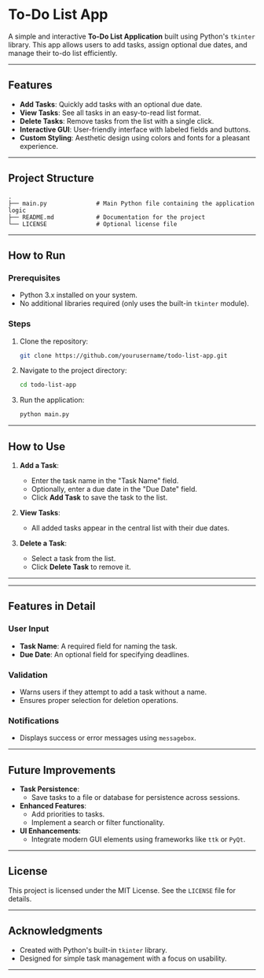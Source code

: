 
# To-Do List App

A simple and interactive **To-Do List Application** built using Python's `tkinter` library. This app allows users to add tasks, assign optional due dates, and manage their to-do list efficiently.

---

## Features

- **Add Tasks**: Quickly add tasks with an optional due date.
- **View Tasks**: See all tasks in an easy-to-read list format.
- **Delete Tasks**: Remove tasks from the list with a single click.
- **Interactive GUI**: User-friendly interface with labeled fields and buttons.
- **Custom Styling**: Aesthetic design using colors and fonts for a pleasant experience.

---

## Project Structure

```plaintext
.
├── main.py              # Main Python file containing the application logic
├── README.md            # Documentation for the project
└── LICENSE              # Optional license file
```

---

## How to Run

### Prerequisites

- Python 3.x installed on your system.
- No additional libraries required (only uses the built-in `tkinter` module).

### Steps

1. Clone the repository:
   ```bash
   git clone https://github.com/yourusername/todo-list-app.git
   ```
2. Navigate to the project directory:
   ```bash
   cd todo-list-app
   ```
3. Run the application:
   ```bash
   python main.py
   ```

---

## How to Use

1. **Add a Task**:
   - Enter the task name in the "Task Name" field.
   - Optionally, enter a due date in the "Due Date" field.
   - Click **Add Task** to save the task to the list.

2. **View Tasks**:
   - All added tasks appear in the central list with their due dates.

3. **Delete a Task**:
   - Select a task from the list.
   - Click **Delete Task** to remove it.

---



---

## Features in Detail

### User Input
- **Task Name**: A required field for naming the task.
- **Due Date**: An optional field for specifying deadlines.

### Validation
- Warns users if they attempt to add a task without a name.
- Ensures proper selection for deletion operations.

### Notifications
- Displays success or error messages using `messagebox`.

---

## Future Improvements

- **Task Persistence**:
  - Save tasks to a file or database for persistence across sessions.
- **Enhanced Features**:
  - Add priorities to tasks.
  - Implement a search or filter functionality.
- **UI Enhancements**:
  - Integrate modern GUI elements using frameworks like `ttk` or `PyQt`.

---

## License

This project is licensed under the MIT License. See the `LICENSE` file for details.

---

## Acknowledgments

- Created with Python's built-in `tkinter` library.
- Designed for simple task management with a focus on usability.

---

